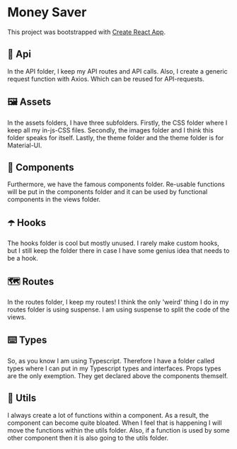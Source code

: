 # Money Saver

This project was bootstrapped with [Create React App](https://github.com/facebook/create-react-app).

## 📖 Api

In the API folder, I keep my API routes and API calls. Also, I create a generic request function with Axios. Which can be reused for API-requests.

## 🖼️ Assets

In the assets folders, I have three subfolders. Firstly, the CSS folder where I keep all my in-js-CSS files. Secondly, the images folder and I think this folder speaks for itself. Lastly, the theme folder and the theme folder is for Material-UI.

## 🧱 Components

Furthermore, we have the famous components folder. Re-usable functions will be put in the components folder and it can be used by functional components in the views folder.

## ☂️ Hooks

The hooks folder is cool but mostly unused. I rarely make custom hooks, but I still keep the folder there in case I have some genius idea that needs to be a hook.

## 🗺️ Routes

In the routes folder, I keep my routes! I think the only 'weird' thing I do in my routes folder is using suspense. I am using suspense to split the code of the views.

## ⌨️ Types

So, as you know I am using Typescript. Therefore I have a folder called types where I can put in my Typescript types and interfaces. Props types are the only exemption. They get declared above the components themself.

## 🔨 Utils

I always create a lot of functions within a component. As a result, the component can become quite bloated. When I feel that is happening I will move the functions within the utils folder. Also, if a function is used by some other component then it is also going to the utils folder.
